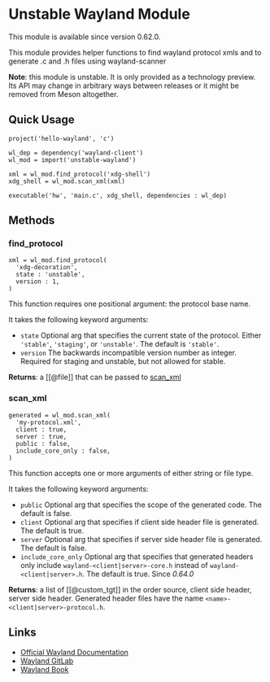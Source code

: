 # Unstable Wayland Module

This module is available since version 0.62.0.

This module provides helper functions to find wayland protocol
xmls and to generate .c and .h files using wayland-scanner

**Note**: this module is unstable. It is only provided as a technology
preview. Its API may change in arbitrary ways between releases or it
might be removed from Meson altogether.

## Quick Usage

```meson
project('hello-wayland', 'c')

wl_dep = dependency('wayland-client')
wl_mod = import('unstable-wayland')

xml = wl_mod.find_protocol('xdg-shell')
xdg_shell = wl_mod.scan_xml(xml)

executable('hw', 'main.c', xdg_shell, dependencies : wl_dep)
```

## Methods

### find_protocol
```meson
xml = wl_mod.find_protocol(
  'xdg-decoration',
  state : 'unstable',
  version : 1,
)
```
This function requires one positional argument: the protocol base name.

It takes the following keyword arguments:
- `state` Optional arg that specifies the current state of the protocol.
  Either `'stable'`, `'staging'`, or `'unstable'`. The default is `'stable'`.
- `version` The backwards incompatible version number as integer.
  Required for staging and unstable, but not allowed for stable.

**Returns**: a [[@file]] that can be passed to [scan_xml](#scan_xml)

### scan_xml
```meson
generated = wl_mod.scan_xml(
  'my-protocol.xml',
  client : true,
  server : true,
  public : false,
  include_core_only : false,
)
```
This function accepts one or more arguments of either string or file type.

It takes the following keyword arguments:
- `public` Optional arg that specifies the scope of the generated code.
  The default is false.
- `client` Optional arg that specifies if client side header file is
  generated. The default is true.
- `server` Optional arg that specifies if server side header file is
  generated. The default is false.
- `include_core_only` Optional arg that specifies that generated headers only include
  `wayland-<client|server>-core.h` instead of `wayland-<client|server>.h`. 
  The default is true. Since *0.64.0*

**Returns**: a list of [[@custom_tgt]] in the order source, client side header,
server side header. Generated header files have the name
`<name>-<client|server>-protocol.h`.

## Links
- [Official Wayland Documentation](https://wayland.freedesktop.org/docs/html/)
- [Wayland GitLab](https://gitlab.freedesktop.org/wayland)
- [Wayland Book](https://wayland-book.com/)
